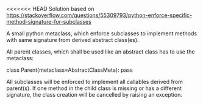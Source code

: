 <<<<<<< HEAD
Solution based on https://stackoverflow.com/questions/55309793/python-enforce-specific-method-signature-for-subclasses


A small python metaclass, which enforce subclasses to implement methods with same signature from derived abstract class(es).

All parent classes, which shall be used like an abstract class has to use the metaclass:

class Parent(metaclass=AbstractClassMeta):
    pass

All subclasses will be enforced to implement all callables derived from parent(s).
If one method in the child class is missing or has a different signature, the class creation will be cancelled by
raising an exception.
